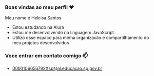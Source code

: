 ### Boas vindas ao meu perfil ❤️

Meu nome é Heloisa Santos

- Estou estudando na Alura
- Estou me desenvolvendo na linguagem JavaScript
- Utilizo esse espaco para minha organizacäo e compartilhamento do meu projetos desenvolvidos

### Voce entrar em contato comigo 📫 

 - 0000106656792Xsp@al.educacao.sp.gov.br

